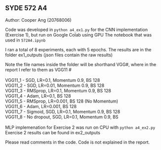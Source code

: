## SYDE 572 A4
Author: Cooper Ang (20768006)


Code was developed in  `python a4_ex1.py` for the CNN implementation (Exercise 1), but run on Google Colab using GPU
The notebook that was used in `572A4.ipynb`

I ran a total of 8 experiments, each with 5 epochs. The results are in the folder ex1_outputs (json files contain the raw results)

Note the file names inside the folder will be shorthand VGG#, where in the report I refer to them as VGG11 #\
\
VGG11_1 - SGD, LR=0.1, Momentum 0.9, BS 128\
VGG11_2 - SGD, LR=0.01, Momentum 0.9, BS 128\
VGG11_3 - RMSprop, LR=0.1, Momentum 0.9, BS 128\
VGG11_4 - Adam, LR=0.1, BS 128\
VGG11_5 - RMSprop, LR=0.001, BS 128 (No Momentum)\
VGG11_6 - Adam, LR=0.001, BS 128\
VGG11_7 - Sigmoid, SGD, LR=0.1, Momentum 0.9, BS 128\
VGG11_8 - No dropout, SGD, LR=0.1, Momentum 0.9, BS\
\
MLP implemenation for Exercise 2 was run on CPU with  `python a4_ex2.py`
Exercise 2 results can be found in ex2_outputs

Please read comments in the code. Code is not explained in the report.